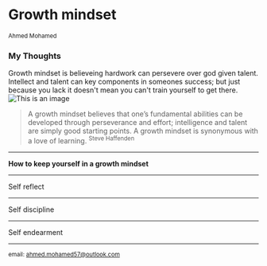 # Growth mindset 
<sup> Ahmed Mohamed </sup>
### My Thoughts
Growth mindset is believeing hardwork can persevere over god given talent. Intellect and talent can key components in someones success; but just because you lack it doesn't mean you can't train yourself to get there. 
![This is an image](https://miro.medium.com/max/1332/1*PQBc8JCD5yu4x2wxCCGU1g.png)
> A growth mindset believes that one’s fundamental abilities can be developed through perseverance and effort; intelligence and talent are simply good starting points. A growth mindset is synonymous with a love of learning. 
> <sup> Steve Haffenden </sup>

---

**How to keep yourself in a growth mindset** 

---

Self reflect

---

Self discipline 

---

Self endearment 

---

<sup>email: ahmed.mohamed57@outlook.com</sup>
